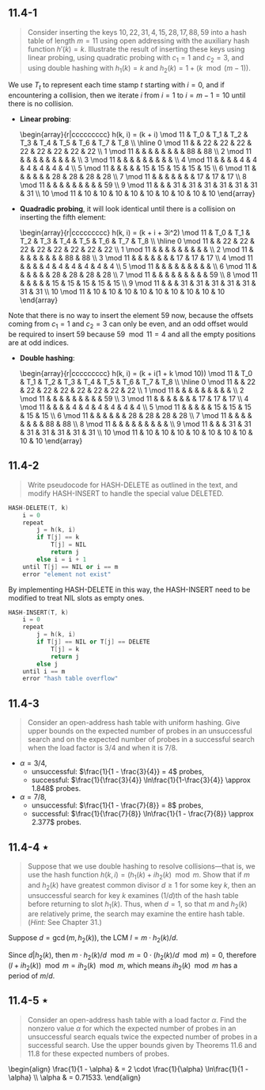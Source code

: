 ## 11.4-1

> Consider inserting the keys $10, 22, 31, 4, 15, 28, 17, 88, 59$ into a hash table of length $m = 11$ using open addressing with the auxiliary hash function $h'(k) = k$. Illustrate the result of inserting these keys using linear probing, using quadratic probing with $c_1 = 1$ and $c_2 = 3$, and using double hashing with $h_1(k) = k$ and $h_2(k) = 1 + (k \mod (m - 1))$.

We use $T_t$ to represent each time stamp $t$ starting with $i = 0$, and if encountering a collision, then we iterate $i$ from $i = 1$ to $i = m - 1 = 10$ until there is no collision.

- **Linear probing**:

    \begin{array}{r|ccccccccc}
    h(k, i) = (k + i) \mod 11 & T_0 & T_1 & T_2 & T_3 & T_4 & T_5 & T_6 & T_7 & T_8 \\\\
    \hline
     0 \mod 11 &    & 22 & 22 & 22 & 22 & 22 & 22 & 22 & 22 \\\\
     1 \mod 11 &    &    &    &    &    &    &    & 88 & 88 \\\\
     2 \mod 11 &    &    &    &    &    &    &    &    &    \\\\
     3 \mod 11 &    &    &    &    &    &    &    &    &    \\\\
     4 \mod 11 &    &    &    &  4 &  4 &  4 &  4 &  4 &  4 \\\\
     5 \mod 11 &    &    &    &    & 15 & 15 & 15 & 15 & 15 \\\\
     6 \mod 11 &    &    &    &    &    & 28 & 28 & 28 & 28 \\\\
     7 \mod 11 &    &    &    &    &    &    & 17 & 17 & 17 \\\\
     8 \mod 11 &    &    &    &    &    &    &    &    & 59 \\\\
     9 \mod 11 &    &    & 31 & 31 & 31 & 31 & 31 & 31 & 31 \\\\
    10 \mod 11 & 10 & 10 & 10 & 10 & 10 & 10 & 10 & 10 & 10 
    \end{array}

- **Quadradic probing**, it will look identical until there is a collision on inserting the fifth element: 

    \begin{array}{r|ccccccccc}
    h(k, i) = (k + i + 3i^2) \mod 11 & T_0 & T_1 & T_2 & T_3 & T_4 & T_5 & T_6 & T_7 & T_8 \\\\
    \hline
     0 \mod 11 &    & 22 & 22 & 22 & 22 & 22 & 22 & 22 & 22 \\\\
     1 \mod 11 &    &    &    &    &    &    &    &    &    \\\\
     2 \mod 11 &    &    &    &    &    &    &    & 88 & 88 \\\\
     3 \mod 11 &    &    &    &    &    &    & 17 & 17 & 17 \\\\
     4 \mod 11 &    &    &    &  4 &  4 &  4 &  4 &  4 &  4 \\\\
     5 \mod 11 &    &    &    &    &    &    &    &    &    \\\\
     6 \mod 11 &    &    &    &    &    & 28 & 28 & 28 & 28 \\\\
     7 \mod 11 &    &    &    &    &    &    &    &    & 59 \\\\
     8 \mod 11 &    &    &    &    & 15 & 15 & 15 & 15 & 15 \\\\
     9 \mod 11 &    &    & 31 & 31 & 31 & 31 & 31 & 31 & 31 \\\\
    10 \mod 11 & 10 & 10 & 10 & 10 & 10 & 10 & 10 & 10 & 10
    \end{array}

Note that there is no way to insert the element $59$ now, because the offsets coming from $c_1 = 1$ and $c_2 = 3$ can only be even, and an odd offset would be required to insert $59$ because $59 \mod 11 = 4$ and all the empty positions are at odd indices.

- **Double hashing**:

    \begin{array}{r|ccccccccc}
    h(k, i) = (k + i(1 + k \mod 10)) \mod 11 & T_0 & T_1 & T_2 & T_3 & T_4 & T_5 & T_6 & T_7 & T_8 \\\\
    \hline
     0 \mod 11 &    & 22 & 22 & 22 & 22 & 22 & 22 & 22 & 22 \\\\
     1 \mod 11 &    &    &    &    &    &    &    &    &    \\\\
     2 \mod 11 &    &    &    &    &    &    &    &    & 59 \\\\
     3 \mod 11 &    &    &    &    &    &    & 17 & 17 & 17 \\\\
     4 \mod 11 &    &    &    &  4 &  4 &  4 &  4 &  4 &  4 \\\\
     5 \mod 11 &    &    &    &    & 15 & 15 & 15 & 15 & 15 \\\\
     6 \mod 11 &    &    &    &    &    & 28 & 28 & 28 & 28 \\\\
     7 \mod 11 &    &    &    &    &    &    &    & 88 & 88 \\\\
     8 \mod 11 &    &    &    &    &    &    &    &    &    \\\\
     9 \mod 11 &    &    & 31 & 31 & 31 & 31 & 31 & 31 & 31 \\\\
    10 \mod 11 & 10 & 10 & 10 & 10 & 10 & 10 & 10 & 10 & 10 
    \end{array}

## 11.4-2

> Write pseudocode for $\text{HASH-DELETE}$ as outlined in the text, and modify $\text{HASH-INSERT}$ to handle the special value $\text{DELETED}$.

```cpp
HASH-DELETE(T, k)
    i = 0
    repeat
        j = h(k, i)
        if T[j] == k
            T[j] = NIL
            return j
        else i = i + 1
    until T[j] == NIL or i == m
    error "element not exist"
```

By implementing $\text{HASH-DELETE}$ in this way, the $\text{HASH-INSERT}$ need to be modified to treat $\text{NIL}$ slots as empty ones.

```cpp
HASH-INSERT(T, k)
    i = 0
    repeat
        j = h(k, i)
        if T[j] == NIL or T[j] == DELETE
            T[j] = k
            return j
        else j
    until i == m
    error "hash table overflow"
```

## 11.4-3

> Consider an open-address hash table with uniform hashing. Give upper bounds on the expected number of probes in an unsuccessful search and on the expected number of probes in a successful search when the load factor is $3 / 4$ and when it is $7 / 8$.

- $\alpha = 3 / 4$,
    - unsuccessful: $\frac{1}{1 - \frac{3}{4}} = 4$ probes,
    - successful: $\frac{1}{\frac{3}{4}} \ln\frac{1}{1-\frac{3}{4}} \approx 1.848$ probes.
- $\alpha = 7 / 8$,
    - unsuccessful: $\frac{1}{1 - \frac{7}{8}} = 8$ probes,
    - successful: $\frac{1}{\frac{7}{8}} \ln\frac{1}{1 - \frac{7}{8}} \approx 2.377$ probes.

## 11.4-4 $\star$

> Suppose that we use double hashing to resolve collisions—that is, we use the hash function $h(k, i) = (h_1(k) + ih_2(k) \mod m$. Show that if $m$ and $h_2(k)$ have greatest common divisor $d \ge 1$ for some key $k$, then an unsuccessful search for key $k$ examines $(1/d)$th of the hash table before returning to slot $h_1(k)$. Thus, when $d = 1$, so that $m$ and $h_2(k)$ are relatively prime, the search may examine the entire hash table. ($\textit{Hint:}$ See Chapter 31.)

Suppose $d = \gcd(m, h_2(k))$, the $\text{LCM}$ $l = m \cdot h_2(k) / d$.

Since $d | h_2(k)$, then $m \cdot h_2(k) / d \mod m = 0 \cdot (h_2(k) / d \mod m) = 0$, therefore $(l + ih_2(k)) \mod m = ih_2(k) \mod m$, which means $ih_2(k) \mod m$ has a period of $m / d$.

## 11.4-5 $\star$

> Consider an open-address hash table with a load factor $\alpha$. Find the nonzero value $\alpha$ for which the expected number of probes in an unsuccessful search equals twice the expected number of probes in a successful search. Use the upper bounds given by Theorems 11.6 and 11.8 for these expected numbers of probes.

\begin{align}
\frac{1}{1 - \alpha} & = 2 \cdot \frac{1}{\alpha} \ln\frac{1}{1 - \alpha} \\\\
              \alpha & = 0.71533.
\end{align}
